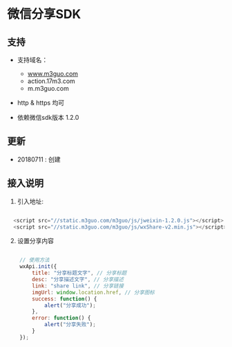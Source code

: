 # 微信分享SDK 


## 支持

- 支持域名：
  + www.m3guo.com
  + action.17m3.com
  + m.m3guo.com

- http & https 均可
- 依赖微信sdk版本 1.2.0



## 更新
- 20180711 : 创建


## 接入说明

1. 引入地址:

```js

  <script src="//static.m3guo.com/m3guo/js/jweixin-1.2.0.js"></script>
  <script src="//static.m3guo.com/m3guo/js/wxShare-v2.min.js"></script>

```

2. 设置分享内容

```js

    // 使用方法
    wxApi.init({
        title: "分享标题文字", // 分享标题
        desc: "分享描述文字", // 分享描述
        link: "share link", // 分享链接
        imgUrl: window.location.href, // 分享图标
        success: function() {
            alert("分享成功");
        },
        error: function() {
            alert("分享失败");
        }
    });
    
```
